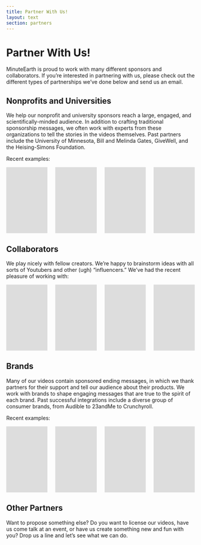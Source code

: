 ```yaml
---
title: Partner With Us!
layout: text
section: partners
---
```


# Partner With Us!

MinuteEarth is proud to work with many different sponsors and collaborators. If you’re interested in partnering with us, please check out the different types of partnerships we’ve done below and send us an email.


## Nonprofits and Universities

We help our nonprofit and university sponsors reach a large, engaged, and scientifically-minded audience. In addition to crafting traditional sponsorship messages, we often work with experts from these organizations to tell the stories in the videos themselves. Past partners include the University of Minnesota, Bill and Melinda Gates, GiveWell, and the Heising-Simons Foundation.

Recent examples:

<div class="columns is-multiline">
  <div class="column is-half" markdown="0">
    <responsive-embed :ratio="16/9">
      <iframe width="313" height="176" src="https://www.youtube.com/embed/6XCkgXgKBqI" frameborder="0" allow="accelerometer; autoplay; encrypted-media; gyroscope; picture-in-picture" allowfullscreen></iframe>
    </responsive-embed>
  </div>
  <div class="column is-half" markdown="0">
    <responsive-embed :ratio="16/9">
      <iframe width="313" height="176" src="https://www.youtube.com/embed/CJQlgrlB29M" frameborder="0" allow="accelerometer; autoplay; encrypted-media; gyroscope; picture-in-picture" allowfullscreen></iframe>
    </responsive-embed>
  </div>
  <div class="column is-half" markdown="0">
    <responsive-embed :ratio="16/9">
      <iframe width="313" height="176" src="https://www.youtube.com/embed/qbnaes8X4iQ" frameborder="0" allow="accelerometer; autoplay; encrypted-media; gyroscope; picture-in-picture" allowfullscreen></iframe>
    </responsive-embed>
  </div>
  <div class="column is-half" markdown="0">
    <responsive-embed :ratio="16/9">
      <iframe width="313" height="176" src="https://www.youtube.com/embed/64pvlCtH-Oo" frameborder="0" allow="accelerometer; autoplay; encrypted-media; gyroscope; picture-in-picture" allowfullscreen></iframe>
    </responsive-embed>
  </div>
</div>

## Collaborators

We play nicely with fellow creators. We’re happy to brainstorm ideas with all sorts of Youtubers and other (ugh) “influencers.” We’ve had the recent pleasure of working with:

<div class="columns is-multiline">
  <div class="column is-half" markdown="0">
    <responsive-embed :ratio="16/9">
      <iframe width="313" height="176" src="https://www.youtube.com/embed/sTvqIijqvTg" frameborder="0" allow="accelerometer; autoplay; encrypted-media; gyroscope; picture-in-picture" allowfullscreen></iframe>
    </responsive-embed>
  </div>
  <div class="column is-half" markdown="0">
    <responsive-embed :ratio="16/9">
      <iframe width="313" height="176" src="https://www.youtube.com/embed/LWB0-tGwb_E" frameborder="0" allow="accelerometer; autoplay; encrypted-media; gyroscope; picture-in-picture" allowfullscreen></iframe>
    </responsive-embed>
  </div>
  <div class="column is-half" markdown="0">
    <responsive-embed :ratio="16/9">
      <iframe width="313" height="176" src="https://www.youtube.com/embed/bjvIpI-1w84" frameborder="0" allow="accelerometer; autoplay; encrypted-media; gyroscope; picture-in-picture" allowfullscreen></iframe>
    </responsive-embed>
  </div>
  <div class="column is-half" markdown="0">
    <responsive-embed :ratio="16/9">
      <iframe width="313" height="176" src="https://www.youtube.com/embed/MEX2J_sAdGs" frameborder="0" allow="accelerometer; autoplay; encrypted-media; gyroscope; picture-in-picture" allowfullscreen></iframe>
    </responsive-embed>
  </div>
</div>

## Brands

Many of our videos contain sponsored ending messages, in which we thank partners for their support and tell our audience about their products. We work with brands to shape engaging messages that are true to the spirit of each brand. Past successful integrations include a diverse group of consumer brands, from Audible to 23andMe to Crunchyroll.

Recent examples:

<div class="columns is-multiline" markdown="0">
  <div class="column is-half" markdown="0">
    <responsive-embed :ratio="16/9">
      <iframe width="313" height="176" src="https://www.youtube.com/embed/HDG4GSypcIE?start=123" frameborder="0" allow="accelerometer; autoplay; encrypted-media; gyroscope; picture-in-picture" allowfullscreen></iframe>
    </responsive-embed>
  </div>
  <div class="column is-half" markdown="0">
    <responsive-embed :ratio="16/9">
      <iframe width="313" height="176" src="https://www.youtube.com/embed/8xVgAULDwNE?start=136" frameborder="0" allow="accelerometer; autoplay; encrypted-media; gyroscope; picture-in-picture" allowfullscreen></iframe>
    </responsive-embed>
  </div>
  <div class="column is-half" markdown="0">
    <responsive-embed :ratio="16/9">
      <iframe width="313" height="176" src="https://www.youtube.com/embed/HIbG-dUFnf4?start=99" frameborder="0" allow="accelerometer; autoplay; encrypted-media; gyroscope; picture-in-picture" allowfullscreen></iframe>
    </responsive-embed>
  </div>
  <div class="column is-half" markdown="0">
    <responsive-embed :ratio="16/9">
      <iframe width="313" height="176" src="https://www.youtube.com/embed/vN1brVnlBZU?start=113" frameborder="0" allow="accelerometer; autoplay; encrypted-media; gyroscope; picture-in-picture" allowfullscreen></iframe>
    </responsive-embed>
  </div>
</div>

## Other Partners

Want to propose something else? Do you want to license our videos, have us come talk at an event, or have us create something new and fun with you? Drop us a line and let’s see what we can do.
